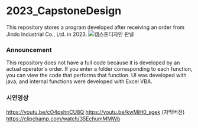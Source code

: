 # 2023_CapstoneDesign
This repository stores a program developed after receiving an order from Jindo Industrial Co., Ltd. in 2023.
![캡스톤디자인 판넬](https://github.com/ShinHeeYoun/2023_CapstoneDesign/assets/43941399/88e644d8-01b7-4501-921c-1283b2b851b2)
### Announcement
This repository does not have a full code because it is developed by an actual operator's order.
If you enter a folder corresponding to each function, you can view the code that performs that function.
UI was developed with java, and internal functions were developed with Excel VBA.

 ### 시연영상
https://youtu.be/cO4pshnCU8Q
https://youtu.be/kwMiH0_sgek (자막버전)
https://clipchamp.com/watch/35EchumMMWb

